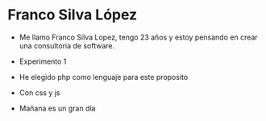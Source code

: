 # Franco Silva López

- Me llamo Franco Silva Lopez, tengo 23 años y estoy pensando en crear una consultoria de software.

- Experimento 1

- He elegido php como lenguaje para este proposito
- Con css y js

- Mañana es un gran día